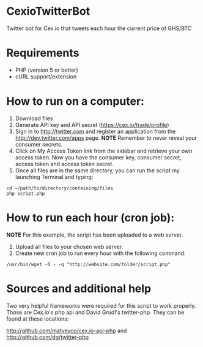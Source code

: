CexioTwitterBot
===============

Twitter bot for Cex.io that tweets each hour the current price of GHS/BTC

Requirements
============

* PHP (version 5 or better)
* cURL support/extension

How to run on a computer:
=========================

1. Download files
2. Generate API key and API secret (https://cex.io/trade/profile)
3. Sign in to http://twitter.com and register an application from the http://dev.twitter.com/apps page.
**NOTE** Remember to never reveal your consumer secrets.
4. Click on My Access Token link from the sidebar and retrieve your own access token.  Now you have the consumer key, consumer secret, access token and access token secret.
5. Once all files are in the same directory, you can run the script my launching Terminal and typing:

```
cd ~/path/to/directory/containing/files
php script.php
```

How to run each hour (cron job):
================================

**NOTE** For this example, the script has been uploaded to a web server.

1. Upload all files to your chosen web server.
2. Create new cron job to run every hour with the following command:

```
/usr/bin/wget -O - -q "http://website.com/folder/script.php"
```

Sources and additional help
===========================

Two very helpful frameworks were required for this script to work properly.
Those are Cex.io's php api and David Grudl's twitter-php.
They can be found at these locations:

http://github.com/matveyco/cex.io-api-php and http://github.com/dg/twitter-php
